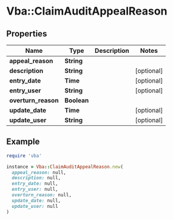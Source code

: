 # Vba::ClaimAuditAppealReason

## Properties

| Name | Type | Description | Notes |
| ---- | ---- | ----------- | ----- |
| **appeal_reason** | **String** |  |  |
| **description** | **String** |  | [optional] |
| **entry_date** | **Time** |  | [optional] |
| **entry_user** | **String** |  | [optional] |
| **overturn_reason** | **Boolean** |  |  |
| **update_date** | **Time** |  | [optional] |
| **update_user** | **String** |  | [optional] |

## Example

```ruby
require 'vba'

instance = Vba::ClaimAuditAppealReason.new(
  appeal_reason: null,
  description: null,
  entry_date: null,
  entry_user: null,
  overturn_reason: null,
  update_date: null,
  update_user: null
)
```

